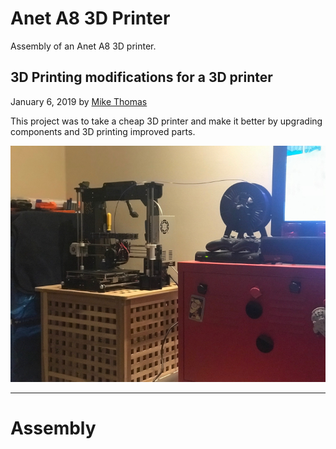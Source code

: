 # Anet A8 3D Printer

Assembly of an Anet A8 3D printer.

## 3D Printing modifications for a 3D printer

January 6, 2019 by [Mike Thomas](https://github.com/mikepthomas)

This project was to take a cheap 3D printer and make it better by upgrading components and 3D printing
improved parts.

![](https://github.com/mikepthomas/mikepthomas.github.io/raw/develop/src/img/printer/printer-hero.jpg)

---

# Assembly
